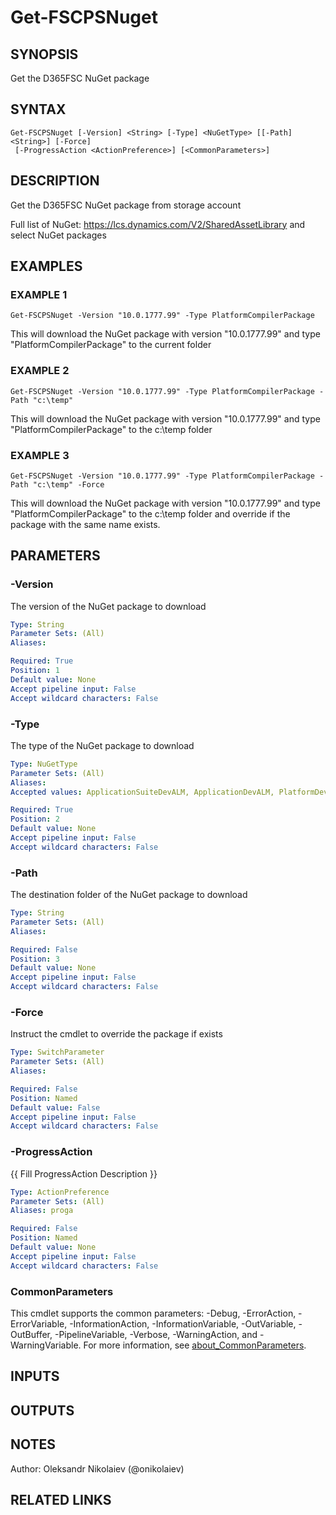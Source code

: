 ﻿---
external help file: fscps.tools-help.xml
Module Name: fscps.tools
online version:
schema: 2.0.0
---

# Get-FSCPSNuget

## SYNOPSIS
Get the D365FSC NuGet package

## SYNTAX

```
Get-FSCPSNuget [-Version] <String> [-Type] <NuGetType> [[-Path] <String>] [-Force]
 [-ProgressAction <ActionPreference>] [<CommonParameters>]
```

## DESCRIPTION
Get the D365FSC NuGet package from storage account

Full list of NuGet: https://lcs.dynamics.com/V2/SharedAssetLibrary and select NuGet packages

## EXAMPLES

### EXAMPLE 1
```
Get-FSCPSNuget -Version "10.0.1777.99" -Type PlatformCompilerPackage
```

This will download the NuGet package with version "10.0.1777.99" and type "PlatformCompilerPackage" to the current folder

### EXAMPLE 2
```
Get-FSCPSNuget -Version "10.0.1777.99" -Type PlatformCompilerPackage -Path "c:\temp"
```

This will download the NuGet package with version "10.0.1777.99" and type "PlatformCompilerPackage" to the c:\temp folder

### EXAMPLE 3
```
Get-FSCPSNuget -Version "10.0.1777.99" -Type PlatformCompilerPackage -Path "c:\temp" -Force
```

This will download the NuGet package with version "10.0.1777.99" and type "PlatformCompilerPackage" to the c:\temp folder and override if the package with the same name exists.

## PARAMETERS

### -Version
The version of the NuGet package to download

```yaml
Type: String
Parameter Sets: (All)
Aliases:

Required: True
Position: 1
Default value: None
Accept pipeline input: False
Accept wildcard characters: False
```

### -Type
The type of the NuGet package to download

```yaml
Type: NuGetType
Parameter Sets: (All)
Aliases:
Accepted values: ApplicationSuiteDevALM, ApplicationDevALM, PlatformDevALM, PlatformCompilerPackage

Required: True
Position: 2
Default value: None
Accept pipeline input: False
Accept wildcard characters: False
```

### -Path
The destination folder of the NuGet package to download

```yaml
Type: String
Parameter Sets: (All)
Aliases:

Required: False
Position: 3
Default value: None
Accept pipeline input: False
Accept wildcard characters: False
```

### -Force
Instruct the cmdlet to override the package if exists

```yaml
Type: SwitchParameter
Parameter Sets: (All)
Aliases:

Required: False
Position: Named
Default value: False
Accept pipeline input: False
Accept wildcard characters: False
```

### -ProgressAction
{{ Fill ProgressAction Description }}

```yaml
Type: ActionPreference
Parameter Sets: (All)
Aliases: proga

Required: False
Position: Named
Default value: None
Accept pipeline input: False
Accept wildcard characters: False
```

### CommonParameters
This cmdlet supports the common parameters: -Debug, -ErrorAction, -ErrorVariable, -InformationAction, -InformationVariable, -OutVariable, -OutBuffer, -PipelineVariable, -Verbose, -WarningAction, and -WarningVariable. For more information, see [about_CommonParameters](http://go.microsoft.com/fwlink/?LinkID=113216).

## INPUTS

## OUTPUTS

## NOTES
Author: Oleksandr Nikolaiev (@onikolaiev)

## RELATED LINKS
